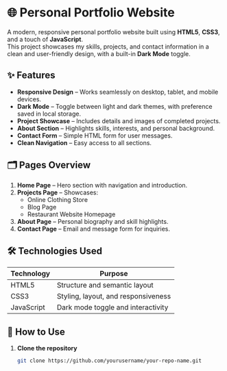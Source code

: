 # 🌐 Personal Portfolio Website

A modern, responsive personal portfolio website built using **HTML5**, **CSS3**, and a touch of **JavaScript**.  
This project showcases my skills, projects, and contact information in a clean and user-friendly design, with a built-in **Dark Mode** toggle.


## ✨ Features

- **Responsive Design** – Works seamlessly on desktop, tablet, and mobile devices.
- **Dark Mode** – Toggle between light and dark themes, with preference saved in local storage.
- **Project Showcase** – Includes details and images of completed projects.
- **About Section** – Highlights skills, interests, and personal background.
- **Contact Form** – Simple HTML form for user messages.
- **Clean Navigation** – Easy access to all sections.


## 🗂 Pages Overview

1. **Home Page** – Hero section with navigation and introduction.
2. **Projects Page** – Showcases:
   - Online Clothing Store
   - Blog Page
   - Restaurant Website Homepage
3. **About Page** – Personal biography and skill highlights.
4. **Contact Page** – Email and message form for inquiries.


## 🛠 Technologies Used

| Technology  | Purpose |
|-------------|---------|
| HTML5       | Structure and semantic layout |
| CSS3        | Styling, layout, and responsiveness |
| JavaScript  | Dark mode toggle and interactivity |



## 🚀 How to Use

1. **Clone the repository**
   ```bash
   git clone https://github.com/yourusername/your-repo-name.git

